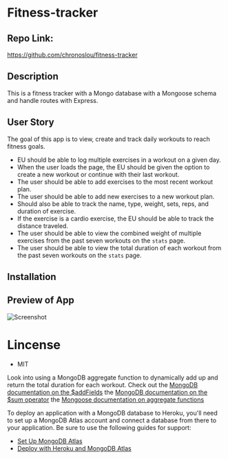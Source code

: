 # Fitness-tracker

## Repo Link:

https://github.com/chronoslou/fitness-tracker

## Description

This is a fitness tracker with a Mongo database with a Mongoose schema and handle routes with Express.

## User Story

The goal of this app is to view, create and track daily workouts to reach fitness goals.

- EU should be able to log multiple exercises in a workout on a given day.
- When the user loads the page, the EU should be given the option to create a new workout or continue with their last workout.
- The user should be able to add exercises to the most recent workout plan.
- The user should be able to add new exercises to a new workout plan.
- Should also be able to track the name, type, weight, sets, reps, and duration of exercise.
- If the exercise is a cardio exercise, the EU should be able to track the distance traveled.
- The user should be able to view the combined weight of multiple exercises from the past seven workouts on the `stats` page.
- The user should be able to view the total duration of each workout from the past seven workouts on the `stats` page.

## Installation

## Preview of App

![Screenshot](screenshot.png)

# Lincense

- MIT

Look into using a MongoDB aggregate function to dynamically add up and return the total duration for each workout. Check out the [MongoDB documentation on the $addFields](https://docs.mongodb.com/manual/reference/operator/aggregation/addFields/)
the [MongoDB documentation on the $sum operator](https://docs.mongodb.com/manual/reference/operator/aggregation/sum/)
the [Mongoose documentation on aggregate functions](https://mongoosejs.com/docs/api.html#aggregate_Aggregate)

To deploy an application with a MongoDB database to Heroku, you'll need to set up a MongoDB Atlas account and connect a database from there to your application. Be sure to use the following guides for support:

- [Set Up MongoDB Atlas](../04-Important/MongoAtlas-Setup.md)
- [Deploy with Heroku and MongoDB Atlas](../04-Important/MongoAtlas-Deploy.md)
